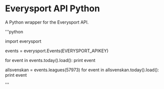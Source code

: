 Everysport API Python 
=====================

A Python wrapper for the Everysport API. 


'''python

import everysport

events = everysport.Events(EVERYSPORT_APIKEY)

for event in events.today().load():
	print event



allsvenskan = events.leagues(57973)
for event in allsvenskan.today().load():
	print event


'''

